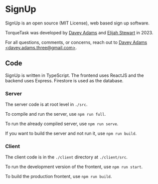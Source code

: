 # SignUp

SignUp is an open source (MIT License), web based sign up software. 

TorqueTask was developed by [Davey Adams](https://github.com/humandavey) and [Elijah Stewart](https://github.com/elijahstewart) in 2023.

For all questions, comments, or concerns, reach out to [Davey Adams \<davey.adams.three@gmail.com\>](https://github.com/humandavey).

## Code

SignUp is written in TypeScript.
The frontend uses ReactJS and the backend uses Express.
Firestore is used as the database.

### Server

The server code is at root level in `./src`.

To compile and run the server, use `npm run full`.

To run the already compiled server, use `npm run serve`.

If you want to build the server and not run it, use `npm run build`.

### Client

The client code is in the `./client` directory at `./client/src`.

To run the development version of the frontent, use `npm run start`.

To build the production frontent, use `npm run build`.
